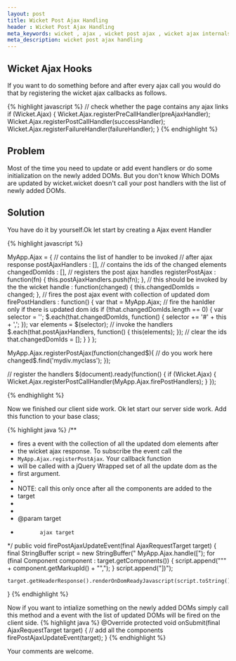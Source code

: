 ```yaml
---
layout: post
title: Wicket Post Ajax Handling
header : Wicket Post Ajax Handling
meta_keywords: wicket , ajax , wicket post ajax , wicket ajax internals
meta_description: wicket post ajax handling
---
```


Wicket Ajax Hooks
-----------------

If you want to do something before and after every ajax call you would do that
by registering the wicket ajax callbacks as follows.

{% highlight javascript %}
// check whether the page contains any ajax links
if (Wicket.Ajax) {
	Wicket.Ajax.registerPreCallHandler(preAjaxHandler);
	Wicket.Ajax.registerPostCallHandler(successHandler);
	Wicket.Ajax.registerFailureHandler(failureHandler);
}
{% endhighlight %}


Problem
-------

Most of the time you need to update or add event handlers or do some initialization on 
the newly added DOMs. But you don't know Which DOMs are updated by wicket.wicket doesn't
call your post handlers with the list of newly added DOMs.


Solution
--------

You have do it by yourself.Ok let start by creating a Ajax event Handler

{% highlight javascript %}

MyApp.Ajax = {
	// contains the list of handler to be invoked
	// after ajax response
	postAjaxHandlers : [],
	// contains the ids of the changed elements
	changedDomIds : [],
	// registers the post ajax handles
	registerPostAjax : function(fn) {
		this.postAjaxHandlers.push(fn);
	},
	// this should be invoked by the the wicket
	handle : function(changed) {
		this.changedDomIds = changed;
	},
	// fires the post ajax event with collection of updated dom
	firePostHandlers : function() {
		var that = MyApp.Ajax;
		// fire the hanldler only if there is updated dom ids
		if (!that.changedDomIds.length == 0) {
			var selector = '';
			$.each(that.changedDomIds, function() {
				selector += '#' + this + ',';
			});
			var elements = $(selector);
			// invoke the handlers
			$.each(that.postAjaxHandlers, function() {
				this(elements);
			});
			// clear the ids
			that.changedDomIds = [];
		}
	}
};

MyApp.Ajax.registerPostAjax(function(changed$){
	// do you work here
	changed$.find('mydiv.myclass');
});

// register the handlers
$(document).ready(function() {
	if (Wicket.Ajax) {
	Wicket.Ajax.registerPostCallHandler(MyApp.Ajax.firePostHandlers);
	}
});

{% endhighlight %}

Now we finished our client side work. Ok let start our server side work.
Add this function to your base class;

{% highlight java %}
/**
 * fires a event with the collection of all the updated dom elements after
 * the wicket ajax response. To subscribe the event call the
 * <code>MyApp.Ajax.registerPostAjax</code>. Your callback function
 * will be called with a jQuery Wrapped set of all the update dom as the
 * first argument.
 * 
 * NOTE: call this only once after all the components are added to the
 * target
 * 
 * 
 * @param target
 *            ajax target
 */
public void firePostAjaxUpdateEvent(final AjaxRequestTarget target)
{
	final StringBuffer script = new StringBuffer(" MyApp.Ajax.handle([");
	for (final Component component : target.getComponents())
	{
		script.append("\"" + component.getMarkupId() + "\",");
	}
	script.append("])");

	target.getHeaderResponse().renderOnDomReadyJavascript(script.toString());
}
{% endhighlight %}

Now if you want to intialize something on the newly added DOMs simply call this 
method and a event with the list of updated DOMs will be fired on the client side.
{% highlight java %}
@Override
protected void onSubmit(final AjaxRequestTarget target)
{
	// add all the components
	firePostAjaxUpdateEvent(target);
}
{% endhighlight %}

Your comments are welcome.